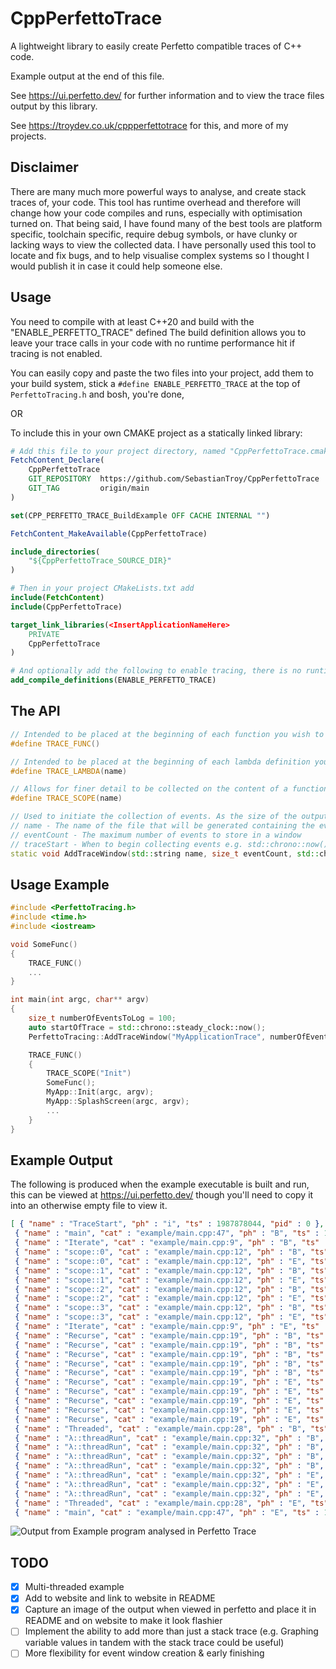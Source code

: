 # CppPerfettoTrace
A lightweight library to easily create Perfetto compatible traces of C++ code.

Example output at the end of this file.

See https://ui.perfetto.dev/ for further information and to view the trace files output by this library.

See https://troydev.co.uk/cppperfettotrace for this, and more of my projects.

Disclaimer
----------
There are many much more powerful ways to analyse, and create stack traces of, your code. This tool has runtime overhead and therefore will change how your code compiles and runs, especially with optimisation turned on.
That being said, I have found many of the best tools are platform specific, toolchain specific, require debug symbols, or have clunky or lacking ways to view the collected data.
I have personally used this tool to locate and fix bugs, and to help visualise complex systems so I thought I would publish it in case it could help someone else.

Usage
-----
You need to compile with at least C++20 and build with the "ENABLE_PERFETTO_TRACE" defined
The build definition allows you to leave your trace calls in your code with no runtime performance hit if tracing is not enabled.

You can easily copy and paste the two files into your project, add them to your build system, stick a `#define ENABLE_PERFETTO_TRACE` at the top of `PerfettoTracing.h` and bosh, you're done,

OR

To include this in your own CMAKE project as a statically linked library:
```` CMAKE
# Add this file to your project directory, named "CppPerfettoTrace.cmake"
FetchContent_Declare(
    CppPerfettoTrace
    GIT_REPOSITORY  https://github.com/SebastianTroy/CppPerfettoTrace
    GIT_TAG         origin/main
)

set(CPP_PERFETTO_TRACE_BuildExample OFF CACHE INTERNAL "")

FetchContent_MakeAvailable(CppPerfettoTrace)

include_directories(
    "${CppPerfettoTrace_SOURCE_DIR}"
)
````

```` CMAKE
# Then in your project CMakeLists.txt add
include(FetchContent)
include(CppPerfettoTrace)

target_link_libraries(<InsertApplicationNameHere>
    PRIVATE
    CppPerfettoTrace
)

# And optionally add the following to enable tracing, there is no runtime overhead to leaving trace macros in your code when this is not defined
add_compile_definitions(ENABLE_PERFETTO_TRACE)

````

The API
-------
```` C++
// Intended to be placed at the beginning of each function you wish to trace, it automatically detects the functions name
#define TRACE_FUNC()

// Intended to be placed at the beginning of each lambda definition you wish to trace, (TRACE_FUNC could be used instead, but the deduced function name can be very messy)
#define TRACE_LAMBDA(name)

// Allows for finer detail to be collected on the content of a function, can be placed in if, else if, else, for, empty scopes e.t.c.
#define TRACE_SCOPE(name)

// Used to initiate the collection of events. As the size of the output files can rapidly get very large it is often important to narrow down the trace to a more manageble size.
// name - The name of the file that will be generated containing the event data
// eventCount - The maximum number of events to store in a window
// traceStart - When to begin collecting events e.g. std::chrono::now() + std::chrono::seconds(60)
static void AddTraceWindow(std::string name, size_t eventCount, std::chrono::steady_clock::time_point traceStart);
````

Usage Example
-------------
```` C++
#include <PerfettoTracing.h>
#include <time.h>
#include <iostream>

void SomeFunc()
{
    TRACE_FUNC()
    ...
}

int main(int argc, char** argv)
{
    size_t numberOfEventsToLog = 100;
    auto startOfTrace = std::chrono::steady_clock::now();
    PerfettoTracing::AddTraceWindow("MyApplicationTrace", numberOfEventsToLog, startOfTrace);

    TRACE_FUNC() 
    {
        TRACE_SCOPE("Init")
        SomeFunc();
        MyApp::Init(argc, argv);
        MyApp::SplashScreen(argc, argv);
        ...
    }
}
````
Example Output
--------------
The following is produced when the example executable is built and run, this can be viewed at https://ui.perfetto.dev/ though you'll need to copy it into an otherwise empty file to view it.
```` json
[ { "name" : "TraceStart", "ph" : "i", "ts" : 1987878044, "pid" : 0 },
 { "name" : "main", "cat" : "example/main.cpp:47", "ph" : "B", "ts" : 1984540556, "pid" : "Stack", "tid" : "1" },
 { "name" : "Iterate", "cat" : "example/main.cpp:9", "ph" : "B", "ts" : 1984540564, "pid" : "Stack", "tid" : "1" },
 { "name" : "scope::0", "cat" : "example/main.cpp:12", "ph" : "B", "ts" : 1984540570, "pid" : "Stack", "tid" : "1" },
 { "name" : "scope::0", "cat" : "example/main.cpp:12", "ph" : "E", "ts" : 1984797038, "pid" : "Stack", "tid" : "1" },
 { "name" : "scope::1", "cat" : "example/main.cpp:12", "ph" : "B", "ts" : 1984797072, "pid" : "Stack", "tid" : "1" },
 { "name" : "scope::1", "cat" : "example/main.cpp:12", "ph" : "E", "ts" : 1985050766, "pid" : "Stack", "tid" : "1" },
 { "name" : "scope::2", "cat" : "example/main.cpp:12", "ph" : "B", "ts" : 1985050787, "pid" : "Stack", "tid" : "1" },
 { "name" : "scope::2", "cat" : "example/main.cpp:12", "ph" : "E", "ts" : 1985315802, "pid" : "Stack", "tid" : "1" },
 { "name" : "scope::3", "cat" : "example/main.cpp:12", "ph" : "B", "ts" : 1985315833, "pid" : "Stack", "tid" : "1" },
 { "name" : "scope::3", "cat" : "example/main.cpp:12", "ph" : "E", "ts" : 1985566907, "pid" : "Stack", "tid" : "1" },
 { "name" : "Iterate", "cat" : "example/main.cpp:9", "ph" : "E", "ts" : 1985566918, "pid" : "Stack", "tid" : "1" },
 { "name" : "Recurse", "cat" : "example/main.cpp:19", "ph" : "B", "ts" : 1985566939, "pid" : "Stack", "tid" : "1" },
 { "name" : "Recurse", "cat" : "example/main.cpp:19", "ph" : "B", "ts" : 1985831827, "pid" : "Stack", "tid" : "1" },
 { "name" : "Recurse", "cat" : "example/main.cpp:19", "ph" : "B", "ts" : 1986083959, "pid" : "Stack", "tid" : "1" },
 { "name" : "Recurse", "cat" : "example/main.cpp:19", "ph" : "B", "ts" : 1986349223, "pid" : "Stack", "tid" : "1" },
 { "name" : "Recurse", "cat" : "example/main.cpp:19", "ph" : "B", "ts" : 1986602922, "pid" : "Stack", "tid" : "1" },
 { "name" : "Recurse", "cat" : "example/main.cpp:19", "ph" : "E", "ts" : 1986856829, "pid" : "Stack", "tid" : "1" },
 { "name" : "Recurse", "cat" : "example/main.cpp:19", "ph" : "E", "ts" : 1986856863, "pid" : "Stack", "tid" : "1" },
 { "name" : "Recurse", "cat" : "example/main.cpp:19", "ph" : "E", "ts" : 1986856864, "pid" : "Stack", "tid" : "1" },
 { "name" : "Recurse", "cat" : "example/main.cpp:19", "ph" : "E", "ts" : 1986856865, "pid" : "Stack", "tid" : "1" },
 { "name" : "Recurse", "cat" : "example/main.cpp:19", "ph" : "E", "ts" : 1986856867, "pid" : "Stack", "tid" : "1" },
 { "name" : "Threaded", "cat" : "example/main.cpp:28", "ph" : "B", "ts" : 1986856881, "pid" : "Stack", "tid" : "1" },
 { "name" : "λ::threadRun", "cat" : "example/main.cpp:32", "ph" : "B", "ts" : 1986857057, "pid" : "Stack", "tid" : "2" },
 { "name" : "λ::threadRun", "cat" : "example/main.cpp:32", "ph" : "B", "ts" : 1986857087, "pid" : "Stack", "tid" : "3" },
 { "name" : "λ::threadRun", "cat" : "example/main.cpp:32", "ph" : "B", "ts" : 1986857119, "pid" : "Stack", "tid" : "4" },
 { "name" : "λ::threadRun", "cat" : "example/main.cpp:32", "ph" : "B", "ts" : 1986857152, "pid" : "Stack", "tid" : "5" },
 { "name" : "λ::threadRun", "cat" : "example/main.cpp:32", "ph" : "E", "ts" : 1987861715, "pid" : "Stack", "tid" : "5" },
 { "name" : "λ::threadRun", "cat" : "example/main.cpp:32", "ph" : "E", "ts" : 1987861714, "pid" : "Stack", "tid" : "3" },
 { "name" : "λ::threadRun", "cat" : "example/main.cpp:32", "ph" : "E", "ts" : 1987861718, "pid" : "Stack", "tid" : "2" },
 { "name" : "Threaded", "cat" : "example/main.cpp:28", "ph" : "E", "ts" : 1987877471, "pid" : "Stack", "tid" : "1" },
 { "name" : "main", "cat" : "example/main.cpp:47", "ph" : "E", "ts" : 1987877486, "pid" : "Stack", "tid" : "1" }

````
![Output from Example program analysed in Perfetto Trace](https://img1.wsimg.com/isteam/ip/961afd39-a6a6-4a34-aeab-9ebf830fefd8/MyApplicationTrace.trace.png)

TODO
----
 - [X] Multi-threaded example
 - [X] Add to website and link to website in README
 - [X] Capture an image of the output when viewed in perfetto and place it in README and on website to make it look flashier
 - [ ] Implement the ability to add more than just a stack trace (e.g. Graphing variable values in tandem with the stack trace could be useful)
 - [ ] More flexibility for event window creation & early finishing
